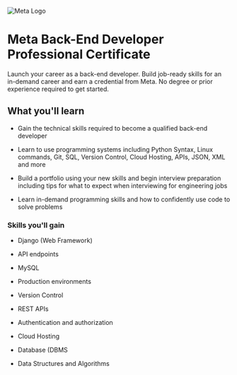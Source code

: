 ![Meta Logo](https://d3njjcbhbojbot.cloudfront.net/api/utilities/v1/imageproxy/http://coursera-university-assets.s3.amazonaws.com/dd/9d81501fcf46f7981257ec9f7f5a0a/Metalogo_transparent.png?auto=format%2Ccompress&dpr=2&w=&h=45)

# Meta Back-End Developer Professional Certificate

Launch your career as a back-end developer. Build job-ready skills for an in-demand career and earn a credential from Meta. No degree or prior experience required to get started.

## What you'll learn

- Gain the technical skills required to become a qualified back-end developer

- Learn to use programming systems including Python Syntax, Linux commands, Git, SQL, Version Control, Cloud Hosting, APIs, JSON, XML and more

- Build a portfolio using your new skills and begin interview preparation including tips for what to expect when interviewing for engineering jobs

- Learn in-demand programming skills and how to confidently use code to solve problems

### Skills you'll gain

- Django (Web Framework)

- API endpoints

- MySQL

- Production environments

- Version Control

- REST APIs

- Authentication and authorization

- Cloud Hosting

- Database (DBMS

- Data Structures and Algorithms

